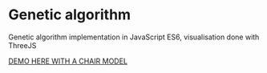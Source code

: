 # Genetic algorithm
Genetic algorithm implementation in JavaScript ES6, visualisation done with ThreeJS

[DEMO HERE WITH A CHAIR MODEL](https://goo.gl/RkoYNP)
